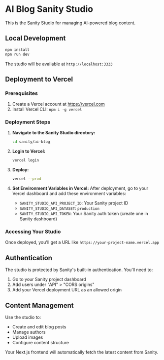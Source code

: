 # AI Blog Sanity Studio

This is the Sanity Studio for managing AI-powered blog content.

## Local Development

```bash
npm install
npm run dev
```

The studio will be available at `http://localhost:3333`

## Deployment to Vercel

### Prerequisites

1. Create a Vercel account at https://vercel.com
2. Install Vercel CLI: `npm i -g vercel`

### Deployment Steps

1. **Navigate to the Sanity Studio directory:**

   ```bash
   cd sanity/ai-blog
   ```

2. **Login to Vercel:**

   ```bash
   vercel login
   ```

3. **Deploy:**

   ```bash
   vercel --prod
   ```

4. **Set Environment Variables in Vercel:**
   After deployment, go to your Vercel dashboard and add these environment variables:
   - `SANITY_STUDIO_API_PROJECT_ID`: Your Sanity project ID
   - `SANITY_STUDIO_API_DATASET`: `production`
   - `SANITY_STUDIO_API_TOKEN`: Your Sanity auth token (create one in Sanity dashboard)

### Accessing Your Studio

Once deployed, you'll get a URL like `https://your-project-name.vercel.app`

## Authentication

The studio is protected by Sanity's built-in authentication. You'll need to:

1. Go to your Sanity project dashboard
2. Add users under "API" > "CORS origins"
3. Add your Vercel deployment URL as an allowed origin

## Content Management

Use the studio to:

- Create and edit blog posts
- Manage authors
- Upload images
- Configure content structure

Your Next.js frontend will automatically fetch the latest content from Sanity.
